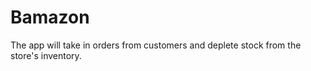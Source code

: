 # Bamazon

The app will take in orders from customers and deplete stock from the store's inventory. 


